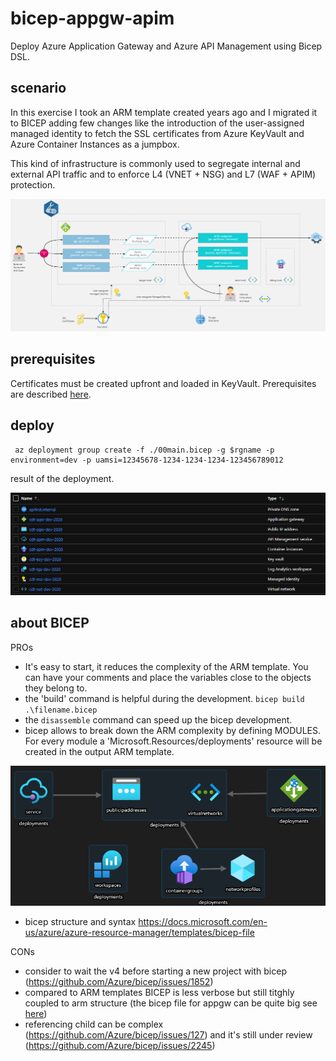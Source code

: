 # bicep-appgw-apim
Deploy Azure Application Gateway and Azure API Management using Bicep DSL.

## scenario
In this exercise I took an ARM template created years ago and I migrated it to BICEP adding few changes like the introduction of the user-assigned managed identity to fetch the SSL certificates from Azure KeyVault and Azure Container Instances as a jumpbox.

This kind of infrastructure is commonly used to segregate internal and external API traffic and to enforce L4 (VNET + NSG) and L7 (WAF + APIM) protection.

![](images/scenario.png)


## prerequisites
Certificates must be created upfront and loaded in KeyVault. Prerequisites are described [here](Prerequisites.md).

## deploy
```
 az deployment group create -f ./00main.bicep -g $rgname -p environment=dev -p uamsi=12345678-1234-1234-1234-123456789012
```
result of the deployment.

![](images/resources.png)

## about BICEP

PROs
- It's easy to start, it reduces the complexity of the ARM template. You can have your comments and place the variables close to the objects they belong to.
- the 'build' command is helpful during the development. ```bicep build .\filename.bicep``` 
- the ```disassemble``` command can speed up the bicep development.
- bicep allows to break down the ARM complexity by defining MODULES. For every module a 'Microsoft.Resources/deployments' resource will be created in the output ARM template.

![](images/generated_arm.png)

- bicep structure and syntax https://docs.microsoft.com/en-us/azure/azure-resource-manager/templates/bicep-file


CONs
- consider to wait the v4 before starting a new project with bicep (https://github.com/Azure/bicep/issues/1852)
- compared to ARM templates BICEP is less verbose but still titghly coupled to arm structure (the bicep file for appgw can be quite big see [here](https://docs.microsoft.com/en-us/azure/templates/microsoft.network/applicationgateways?tabs=bicep)) 
- referencing child can be complex (https://github.com/Azure/bicep/issues/127) and it's still under review (https://github.com/Azure/bicep/issues/2245)

